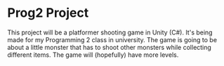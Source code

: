# Prog2 Project 

This project will be a platformer shooting game in Unity (C#). It's being made for my Programming 2 class in university. The game is going to be about a little monster that has to shoot other monsters while collecting different items. The game will (hopefully) have more levels.
